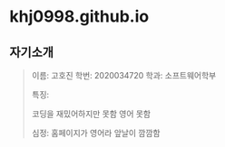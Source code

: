 # khj0998.github.io
## 자기소개
> 이름: 고호진
> 학번: 2020034720
> 학과: 소프트웨어학부
>
> 특징:
>
>   코딩을 재밌어하지만 못함
>   영어 못함
>
> 심정:
>   홈페이지가 영어라 앞날이 깜깜함


